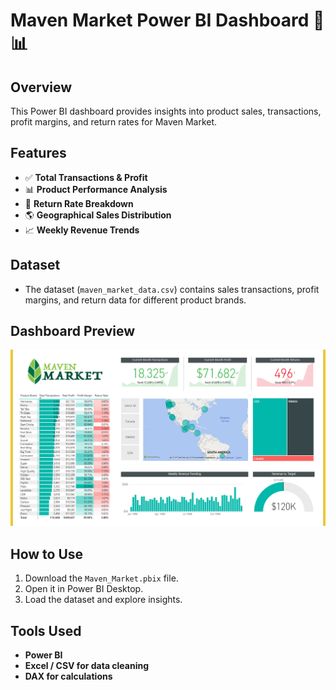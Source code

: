 # Maven Market Power BI Dashboard 🛒📊  

## Overview  
This Power BI dashboard provides insights into product sales, transactions, profit margins, and return rates for Maven Market.  

## Features  
- ✅ **Total Transactions & Profit**  
- 📊 **Product Performance Analysis**  
- 🔄 **Return Rate Breakdown**  
- 🌎 **Geographical Sales Distribution**  
- 📈 **Weekly Revenue Trends**  

## Dataset  
- The dataset (`maven_market_data.csv`) contains sales transactions, profit margins, and return data for different product brands.  

## Dashboard Preview  
![Dashboard Screenshot](dashboard_screenshot.png)  

## How to Use  
1. Download the `Maven_Market.pbix` file.  
2. Open it in Power BI Desktop.  
3. Load the dataset and explore insights.  

## Tools Used  
- **Power BI**  
- **Excel / CSV for data cleaning**  
- **DAX for calculations**  
